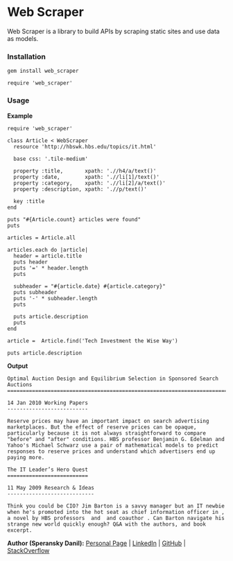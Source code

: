 # Web Scraper

Web Scraper is a library to build APIs by scraping static sites and use data as models.

### Installation

    gem install web_scraper

    require 'web_scraper'

### Usage

**Example**

    require 'web_scraper'

    class Article < WebScraper
      resource 'http://hbswk.hbs.edu/topics/it.html'

      base css: '.tile-medium'

      property :title,       xpath: './/h4/a/text()'
      property :date,        xpath: './/li[1]/text()'
      property :category,    xpath: './/li[2]/a/text()'
      property :description, xpath: './/p/text()'

      key :title
    end

    puts "#{Article.count} articles were found"
    puts

    articles = Article.all

    articles.each do |article|
      header = article.title
      puts header
      puts '=' * header.length
      puts

      subheader = "#{article.date} #{article.category}"
      puts subheader
      puts '-' * subheader.length
      puts

      puts article.description
      puts
    end

    article =  Article.find('Tech Investment the Wise Way')

    puts article.description

**Output**

    Optimal Auction Design and Equilibrium Selection in Sponsored Search Auctions
    =============================================================================

    14 Jan 2010 Working Papers
    --------------------------

    Reserve prices may have an important impact on search advertising marketplaces. But the effect of reserve prices can be opaque, particularly because it is not always straightforward to compare "before" and "after" conditions. HBS professor Benjamin G. Edelman and Yahoo's Michael Schwarz use a pair of mathematical models to predict responses to reserve prices and understand which advertisers end up paying more.

    The IT Leader’s Hero Quest
    ==========================

    11 May 2009 Research & Ideas
    ----------------------------

    Think you could be CIO? Jim Barton is a savvy manager but an IT newbie when he's promoted into the hot seat as chief information officer in , a novel by HBS professors  and  and coauthor . Can Barton navigate his strange new world quickly enough? Q&A with the authors, and book excerpt.

**Author (Speransky Danil):**
[Personal Page](http://dsperansky.info) |
[LinkedIn](http://ru.linkedin.com/in/speranskydanil/en) |
[GitHub](https://github.com/speranskydanil?tab=repositories) |
[StackOverflow](http://stackoverflow.com/users/1550807/speransky-danil)

